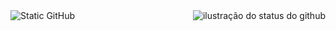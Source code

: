 <img src="https://img.shields.io/static/v1?label=Overview&message=bonfantelucas&color=f8efd4&style=for-the-badge&logo=GitHub" alt="Static GitHub">
<img align='right' src="https://github-readme-stats.vercel.app/api?username=iuricode&show_icons=true&title_color=783c00&text_color=af552e&icon_color=783c00&bg_color=f8efd4&cache_seconds=2300" alt="ilustração do status do github">
